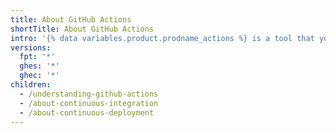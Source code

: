```yaml
---
title: About GitHub Actions
shortTitle: About GitHub Actions
intro: '{% data variables.product.prodname_actions %} is a tool that you can use to build automations to assist with each stage of the software development lifecycle. This section describes {% data variables.product.prodname_actions %} concepts, common terminology, and some high level use cases.'
versions:
  fpt: '*'
  ghes: '*'
  ghec: '*'
children:
  - /understanding-github-actions
  - /about-continuous-integration
  - /about-continuous-deployment
---
```


